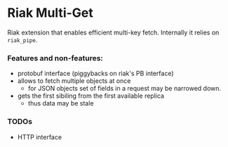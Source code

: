 # Riak Multi-Get

Riak extension that enables efficient multi-key fetch. Internally it relies on `riak_pipe`.

### Features and non-features:

- protobuf interface (piggybacks on riak's PB interface)
- allows to fetch multiple objects at once
	- for JSON objects set of fields in a request may be narrowed down.
- gets the first sibiling from the first available replica
	- thus data may be stale

### TODOs

- HTTP interface

